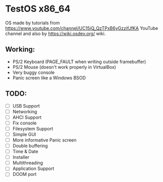 # TestOS x86_64

OS made by tutorials from https://www.youtube.com/channel/UC15iQ_QzTPxB6yGzzifJfKA YouTube channel and also by https://wiki.osdev.org/ wiki.

## Working:
- PS/2 Keyboard (PAGE_FAULT when writing outside framebuffer)
- PS/2 Mouse (doesn't work properly in VirtualBox)
- Very buggy console
- Panic screen like a Windows BSOD

## TODO:
- [ ] USB Support
- [ ] Networking
- [ ] AHCI Support
- [ ] Fix console
- [ ] Filesystem Support
- [ ] Simple GUI
- [ ] More informative Panic screen
- [ ] Double buffering
- [ ] Time & Date
- [ ] Installer
- [ ] Multithreading
- [ ] Application Support
- [ ] DOOM port
